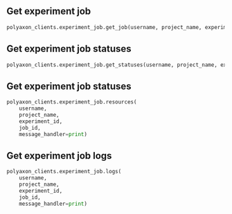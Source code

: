 ## Get experiment job

```python
polyaxon_clients.experiment_job.get_job(username, project_name, experiment_id, job_id)
```

## Get experiment job statuses

```python
polyaxon_clients.experiment_job.get_statuses(username, project_name, experiment_id, job_id, page=1)
```

## Get experiment job statuses

```python
polyaxon_clients.experiment_job.resources(
    username,
    project_name,
    experiment_id,
    job_id,
    message_handler=print)
```

## Get experiment job logs

```python
polyaxon_clients.experiment_job.logs(
    username,
    project_name,
    experiment_id,
    job_id,
    message_handler=print)
```


